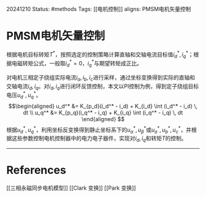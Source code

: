 20241210
Status: #methods
Tags: [[电机控制]]
aligns: PMSM电机矢量控制
# PMSM电机矢量控制
根据电机目标转矩$T^*$，按照选定的控制策略计算直轴和交轴电流目标值$i_d^*,i_q^*$；根据电磁转矩公式，一般取$i_d^*=0$，$i_q^*$与期望转矩成正比。

对电机三相定子绕组实际电流$i_a,i_b,i_c$进行采样，通过坐标变换得到实际的直轴和交轴电流$i_d,i_q$。对$i_d,i_q$进行闭环反馈控制，本文以PI控制为例，得到定子绕组目标电压$u_d^*,u_q^*$。
$$\begin{aligned}
u_d^* &= K_{p_d}(i_d^* - i_d) + K_{i_d} \int (i_d^* - i_d) \, dt \\
u_q^* &= K_{p_q}(i_q^* - i_q) + K_{i_q} \int (i_q^* - i_q) \, dt
\end{aligned}
$$
根据$u_d^*,u_q^*$，利用坐标反变换得到静止坐标系下的$u_\alpha^*,u_\beta^*$或$u_a^*,u_b^*,u_c^*$，并根据这些参数控制电机控制器中的电力电子器件，实现对$i_d,i_q$和转矩$T$的控制。

---
# References
[[三相永磁同步电机模型]]
[[Clark 变换]]
[[Park 变换]]
